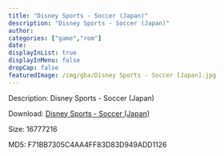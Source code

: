 ```yaml
---
title: "Disney Sports - Soccer (Japan)"
description: "Disney Sports - Soccer (Japan)"
author: 
categories: ["game","rom"]
date: 
displayInList: true
displayInMenu: false
dropCap: false
featuredImage: /img/gba/Disney Sports - Soccer [Japan].jpg
---
```


Description: Disney Sports - Soccer (Japan)

Download: <a style="text-decoration:underline;" href="https://mega.nz/#!GfBmhQrT!kPKyw9UlE1SPnEgwSHsEhNtxkR_M7mGqWYw1-OfLNig" target = "_blank" rel = "nofollow" > Disney Sports - Soccer (Japan)</a>

Size: 16777216

MD5: F71BB7305C4AA4FF83D83D949ADD1126

